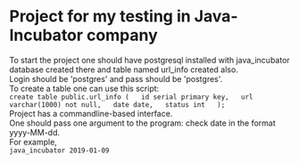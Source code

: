 # Project for my testing in Java-Incubator company
To start the project one should have postgresql installed with java_incubator database created there and table named url_info created also.  
Login should be 'postgres' and pass should be 'postgres'.  
To create a table one can use this script:  
``create table public.url_info (  
	id serial primary key,  
	url varchar(1000) not null,  
	date date,  
	status int  
);``  
Project has a commandline-based interface.  
One should pass one argument to the program: check date in the format yyyy-MM-dd.  
For example,  
``java_incubator 2019-01-09``